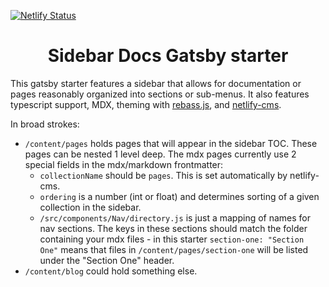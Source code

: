 [![Netlify Status](https://api.netlify.com/api/v1/badges/cb3b5fc0-3885-4e54-9a1a-7d987abe8f9b/deploy-status)](https://app.netlify.com/sites/quizzical-babbage-45160a/deploys)

<h1 align="center">
  Sidebar Docs Gatsby starter
</h1>

This gatsby starter features a sidebar that allows for documentation or pages
reasonably organized into sections or sub-menus. It also features typescript
support, MDX, theming with [rebass.js](https://rebassjs.org/), and
[netlify-cms](https://www.netlifycms.org/).

In broad strokes:

- `/content/pages` holds pages that will appear in the sidebar TOC. These pages
  can be nested 1 level deep. The mdx pages currently use 2 special fields in
  the mdx/markdown frontmatter:
  - `collectionName` should be `pages`. This is set automatically by
    netlify-cms.
  - `ordering` is a number (int or float) and determines sorting of a given
    collection in the sidebar.
  - `/src/components/Nav/directory.js` is just a mapping of names for nav
    sections. The keys in these sections should match the folder containing your
    mdx files - in this starter `section-one: "Section One"` means that files in
    `/content/pages/section-one` will be listed under the "Section One" header.
- `/content/blog` could hold something else.

